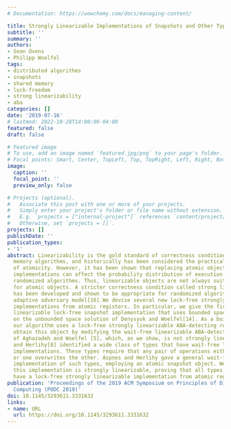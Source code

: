 ```yaml
---
# Documentation: https://wowchemy.com/docs/managing-content/

title: Strongly Linearizable Implementations of Snapshots and Other Types
subtitle: ''
summary: ''
authors:
- Sean Ovens
- Philipp Woelfel
tags:
- distributed algorithms
- snapshots
- shared memory
- lock-freedom
- strong linearizability
- aba
categories: []
date: '2019-07-16'
# lastmod: 2022-10-28T14:00:09-04:00
featured: false
draft: false

# Featured image
# To use, add an image named `featured.jpg/png` to your page's folder.
# Focal points: Smart, Center, TopLeft, Top, TopRight, Left, Right, BottomLeft, Bottom, BottomRight.
image:
  caption: ''
  focal_point: ''
  preview_only: false

# Projects (optional).
#   Associate this post with one or more of your projects.
#   Simply enter your project's folder or file name without extension.
#   E.g. `projects = ["internal-project"]` references `content/project/deep-learning/index.md`.
#   Otherwise, set `projects = []`.
projects: []
publishDate: ''
publication_types:
- '1'
abstract: Linearizability is the gold standard of correctness conditions for shared
  memory algorithms, and historically has been considered the practical equivalent
  of atomicity. However, it has been shown that replacing atomic objects with linearizable
  implementations can affect the probability distribution of execution outcomes in
  randomized algorithms. Thus, linearizable objects are not always suitable replacements
  for atomic objects. A stricter correctness condition called strong linearizability
  has been developed and shown to be appropriate for randomized algorithms in a strong
  adaptive adversary model[16].We devise several new lock-free strongly linearizable
  implementations from atomic registers. In particular, we give the first strongly
  linearizable lock-free snapshot implementation that uses bounded space. This improves
  on the unbounded space solution of Denysyuk and Woelfel[14]. As a building block,
  our algorithm uses a lock-free strongly linearizable ABA-detecting register. We
  obtain this object by modifying the wait-free linearizable ABA-detecting register
  of Aghazadeh and Woelfel [5], which, as we show, is not strongly linearizable.Aspnes
  and Herlihy[8] identified a wide class of types that have wait-free linearizable
  implementations. These types require that any pair of operations either commute,
  or one overwrites the other. Aspnes and Herlihy gave a general wait-free linearizable
  implementation of such types, employing an atomic snapshot object. We show that
  this implementation is strongly linearizable, proving that all types in this class
  have a lock-free strongly linearizable implementation from atomic registers.
publication: 'Proceedings of the 2019 ACM Symposium on Principles of Distributed
  Computing (PODC 2019)'
doi: 10.1145/3293611.3331632
links:
- name: URL
  url: https://doi.org/10.1145/3293611.3331632
---
```

